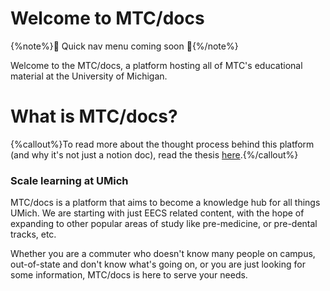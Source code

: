 # Welcome to MTC/docs

{%note%}🚧 Quick nav menu coming soon 🚧{%/note%}

Welcome to the MTC/docs, a platform hosting all of MTC's educational material at the University of Michigan.

# What is MTC/docs?

{%callout%}To read more about the thought process behind this platform (and why it's not just a notion doc), read the thesis [here](/docs/overview/thesis).{%/callout%}

### Scale learning at UMich

MTC/docs is a platform that aims to become a knowledge hub for all things UMich. We are starting with just EECS related content, with the hope of expanding to other popular areas of study like pre-medicine, or pre-dental tracks, etc.

Whether you are a commuter who doesn't know many people on campus, out-of-state and don't know what's going on, or you are just looking for some information, MTC/docs is here to serve your needs.
